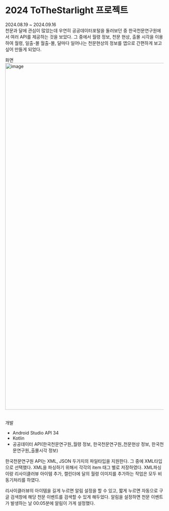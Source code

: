 # 2024 ToTheStarlight 프로젝트
2024.08.19 ~ 2024.09.16<br>
천문과 달에 관심이 많았는데 우연히 공공데이터포털을 둘러보던 중 한국천문연구원에서 여러 API를 제공하는 것을 보았다. 그 중에서 월령 정보, 천문 현상, 출몰 시각을 이용하여 월령, 일출-몰 월출-몰, 달마다 일어나는 천문현상의 정보를 앱으로 간편하게 보고싶어 만들게 되었다.<br>

화면<br>
<img width="1104" alt="image" src="https://github.com/user-attachments/assets/4a6b8c08-0379-4537-8d43-5e899d7f000f"><br><br>

개발
* Android Studio API 34
* Kotlin   
* 공공데이터 API(한국천문연구원_월령 정보, 한국천문연구원_천문현상 정보, 한국천문연구원_출몰시각 정보)

한국천문연구원 API는 XML, JSON 두가지의 파일타입을 지원한다. 그 중에 XML타입으로 선택했다.  XML을 파싱하기 위해서 각각의 item 태그 별로 저장하였다. 
XML파싱이랑 리사이클러뷰 아이템 추가, 캘린더에 달의 월령 이미지를 추가하는 작업은 모두 비동기처리를 하였다.

리사이클러뷰의 아이템을 길게 누르면 알림 설정을 할 수 있고, 짧게 누르면 자동으로 구글 검색창에 해당 천문 이벤트를 검색할 수 있게 해두었다.
알림을 설정하면 천문 이벤트가 발생하는 날 00:05분에 알림이 가게 설정했다.

